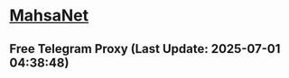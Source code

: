 
# [MahsaNet](https://t.me/mahsa_net)
## Free Telegram Proxy (Last Update: 2025-07-01 04:38:48)

    